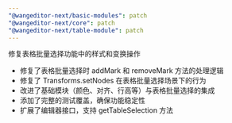 ```yaml
---
"@wangeditor-next/basic-modules": patch
"@wangeditor-next/core": patch
"@wangeditor-next/table-module": patch
---
```


修复表格批量选择功能中的样式和变换操作

- 修复了表格批量选择时 addMark 和 removeMark 方法的处理逻辑
- 修复了 Transforms.setNodes 在表格批量选择场景下的行为
- 改进了基础模块（颜色、对齐、行高等）与表格批量选择的集成
- 添加了完整的测试覆盖，确保功能稳定性
- 扩展了编辑器接口，支持 getTableSelection 方法
